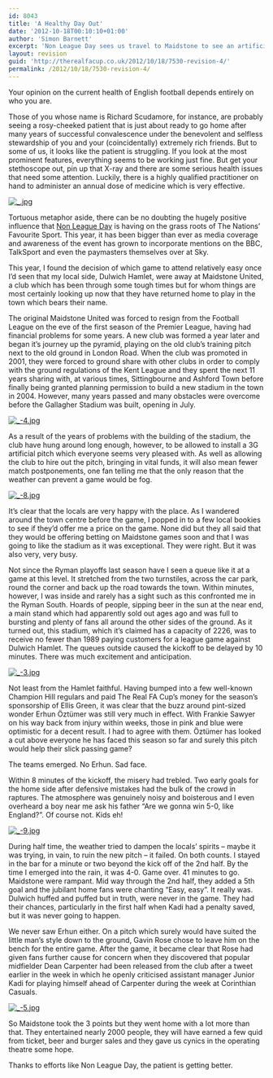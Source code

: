 ```yaml
---
id: 8043
title: 'A Healthy Day Out'
date: '2012-10-18T00:10:10+01:00'
author: 'Simon Barnett'
excerpt: 'Non League Day sees us travel to Maidstone to see an artificial pitch, a drubbing and a lot of football supporters in one place.'
layout: revision
guid: 'http://therealfacup.co.uk/2012/10/18/7530-revision-4/'
permalink: /2012/10/18/7530-revision-4/
---
```


Your opinion on the current health of English football depends entirely on who you are.

Those of you whose name is Richard Scudamore, for instance, are probably seeing a rosy-cheeked patient that is just about ready to go home after many years of successful convalescence under the benevolent and selfless stewardship of you and your (coincidentally) extremely rich friends. But to some of us, it looks like the patient is struggling. If you look at the most prominent features, everything seems to be working just fine. But get your stethoscope out, pin up that X-ray and there are some serious health issues that need some attention. Luckily, there is a highly qualified practitioner on hand to administer an annual dose of medicine which is very effective.

[![_.jpg](http://lh5.ggpht.com/-vjNHRUIN7FE/UHxd_NPUKxI/AAAAAAAACDc/ecjFB6Me5aI/h320/_.jpg)](http://lh5.ggpht.com/-vjNHRUIN7FE/UHxd_NPUKxI/AAAAAAAACDc/ecjFB6Me5aI/w800/_.jpg)

Tortuous metaphor aside, there can be no doubting the hugely positive influence that [Non League Day](http://www.nonleagueday.co.uk/) is having on the grass roots of The Nations’ Favourite Sport. This year, it has been bigger than ever as media coverage and awareness of the event has grown to incorporate mentions on the BBC, TalkSport and even the paymasters themselves over at Sky.

This year, I found the decision of which game to attend relatively easy once I’d seen that my local side, Dulwich Hamlet, were away at Maidstone United, a club which has been through some tough times but for whom things are most certainly looking up now that they have returned home to play in the town which bears their name.

The original Maidstone United was forced to resign from the Football League on the eve of the first season of the Premier League, having had financial problems for some years. A new club was formed a year later and began it’s journey up the pyramid, playing on the old club’s training pitch next to the old ground in London Road. When the club was promoted in 2001, they were forced to ground share with other clubs in order to comply with the ground regulations of the Kent League and they spent the next 11 years sharing with, at various times, Sittingbourne and Ashford Town before finally being granted planning permission to build a new stadium in the town in 2004. However, many years passed and many obstacles were overcome before the Gallagher Stadium was built, opening in July.

[![_-4.jpg](http://lh4.ggpht.com/-_OJ8FeDLN0Y/UHxePB-HW9I/AAAAAAAACD0/QaDzxbtIFxc/h320/_-4.jpg)](http://lh4.ggpht.com/-_OJ8FeDLN0Y/UHxePB-HW9I/AAAAAAAACD0/QaDzxbtIFxc/w800/_-4.jpg)

As a result of the years of problems with the building of the stadium, the club have hung around long enough, however, to be allowed to install a 3G artificial pitch which everyone seems very pleased with. As well as allowing the club to hire out the pitch, bringing in vital funds, it will also mean fewer match postponements, one fan telling me that the only reason that the weather can prevent a game would be fog.

[![_-8.jpg](http://lh3.ggpht.com/-gKvc-t2F2ds/UHxekvgsdXI/AAAAAAAACEY/VIrJ3CBr9qE/h320/_-8.jpg)](http://lh3.ggpht.com/-gKvc-t2F2ds/UHxekvgsdXI/AAAAAAAACEY/VIrJ3CBr9qE/w800/_-8.jpg)

It’s clear that the locals are very happy with the place. As I wandered around the town centre before the game, I popped in to a few local bookies to see if they’d offer me a price on the game. None did but they all said that they would be offering betting on Maidstone games soon and that I was going to like the stadium as it was exceptional. They were right. But it was also very, very busy.

Not since the Ryman playoffs last season have I seen a queue like it at a game at this level. It stretched from the two turnstiles, across the car park, round the corner and back up the road towards the town. Within minutes, however, I was inside and rarely has a sight such as this confronted me in the Ryman South. Hoards of people, sipping beer in the sun at the near end, a main stand which had apparently sold out ages ago and was full to bursting and plenty of fans all around the other sides of the ground. As it turned out, this stadium, which it’s claimed has a capacity of 2226, was to receive no fewer than 1989 paying customers for a league game against Dulwich Hamlet. The queues outside caused the kickoff to be delayed by 10 minutes. There was much excitement and anticipation.

[![_-3.jpg](http://lh4.ggpht.com/-zDWD2I4DDgE/UHxeJYgmxWI/AAAAAAAACDs/glkAnZk45lE/h320/_-3.jpg)](http://lh4.ggpht.com/-zDWD2I4DDgE/UHxeJYgmxWI/AAAAAAAACDs/glkAnZk45lE/w800/_-3.jpg)

Not least from the Hamlet faithful. Having bumped into a few well-known Champion Hill regulars and paid The Real FA Cup’s money for the season’s sponsorship of Ellis Green, it was clear that the buzz around pint-sized wonder Erhun Öztümer was still very much in effect. With Frankie Sawyer on his way back from injury within weeks, those in pink and blue were optimistic for a decent result. I had to agree with them. Öztümer has looked a cut above everyone he has faced this season so far and surely this pitch would help their slick passing game?

The teams emerged. No Erhun. Sad face.

Within 8 minutes of the kickoff, the misery had trebled. Two early goals for the home side after defensive mistakes had the bulk of the crowd in raptures. The atmosphere was genuinely noisy and boisterous and I even overheard a boy near me ask his father “Are we gonna win 5-0, like England?”. Of course not. Kids eh!

[![_-9.jpg](http://lh4.ggpht.com/-exq_0W26hXs/UHxerZNKgpI/AAAAAAAACEg/w6mgDkOmots/h320/_-9.jpg)](http://lh4.ggpht.com/-exq_0W26hXs/UHxerZNKgpI/AAAAAAAACEg/w6mgDkOmots/w800/_-9.jpg)

During half time, the weather tried to dampen the locals’ spirits – maybe it was trying, in vain, to ruin the new pitch – it failed. On both counts. I stayed in the bar for a minute or two beyond the kick off of the 2nd half. By the time I emerged into the rain, it was 4-0. Game over. 41 minutes to go. Maidstone were rampant. Mid way through the 2nd half, they added a 5th goal and the jubilant home fans were chanting “Easy, easy”. It really was. Dulwich huffed and puffed but in truth, were never in the game. They had their chances, particularly in the first half when Kadi had a penalty saved, but it was never going to happen.

We never saw Erhun either. On a pitch which surely would have suited the little man’s style down to the ground, Gavin Rose chose to leave him on the bench for the entire game. After the game, it became clear that Rose had given fans further cause for concern when they discovered that popular midfielder Dean Carpenter had been released from the club after a tweet earlier in the week in which he openly criticised assistant manager Junior Kadi for playing himself ahead of Carpenter during the week at Corinthian Casuals.

[![_-5.jpg](http://lh3.ggpht.com/-cXfCejqupH4/UHxeU60jLKI/AAAAAAAACD8/jxGVg_vnh24/h320/_-5.jpg)](http://lh3.ggpht.com/-cXfCejqupH4/UHxeU60jLKI/AAAAAAAACD8/jxGVg_vnh24/w800/_-5.jpg)

So Maidstone took the 3 points but they went home with a lot more than that. They entertained nearly 2000 people, they will have earned a few quid from ticket, beer and burger sales and they gave us cynics in the operating theatre some hope.

Thanks to efforts like Non League Day, the patient is getting better.